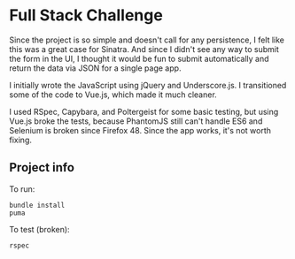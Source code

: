 # Full Stack Challenge

Since the project is so simple and doesn't call for any persistence, I felt like this was a great case for Sinatra. And since I didn't see any way to submit the form in the UI, I thought it would be fun to submit automatically and return the data via JSON for a single page app.

I initially wrote the JavaScript using jQuery and Underscore.js. I transitioned some of the code to Vue.js, which made it much cleaner.

I used RSpec, Capybara, and Poltergeist for some basic testing, but using Vue.js broke the tests, because PhantomJS still can't handle ES6 and Selenium is broken since Firefox 48. Since the app works, it's not worth fixing.


## Project info

To run:
```
bundle install
puma
```

To test (broken):
```
rspec
```
